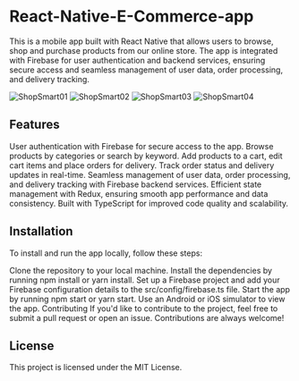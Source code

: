 # React-Native-E-Commerce-app
This is a mobile app built with React Native that allows users to browse, shop and purchase products from our online store. The app is integrated with Firebase for user authentication and backend services, ensuring secure access and seamless management of user data, order processing, and delivery tracking.

![ShopSmart01](https://drive.google.com/file/d/1OXIncwemdvK7_tKkmYqqpUHuXopYoROr/view?usp=share_link)
![ShopSmart02](https://drive.google.com/file/d/1OWG2enKInaStIa9oQKcUQILoAwB2Tyml/view?usp=share_link)
![ShopSmart03](https://drive.google.com/file/d/16ZGNcjvZD-ki5Na6p7zW8apYhf7e1Nz7/view?usp=share_link)
![ShopSmart04](https://drive.google.com/file/d/1bMdrYUwJTrR2XNaOdYcGIcYl1GrUetGp/view?usp=share_link)


## Features
User authentication with Firebase for secure access to the app.
Browse products by categories or search by keyword.
Add products to a cart, edit cart items and place orders for delivery.
Track order status and delivery updates in real-time.
Seamless management of user data, order processing, and delivery tracking with Firebase backend services.
Efficient state management with Redux, ensuring smooth app performance and data consistency.
Built with TypeScript for improved code quality and scalability.


## Installation
To install and run the app locally, follow these steps:

Clone the repository to your local machine.
Install the dependencies by running npm install or yarn install.
Set up a Firebase project and add your Firebase configuration details to the src/config/firebase.ts file.
Start the app by running npm start or yarn start.
Use an Android or iOS simulator to view the app.
Contributing
If you'd like to contribute to the project, feel free to submit a pull request or open an issue. Contributions are always welcome!

## License
This project is licensed under the MIT License.
